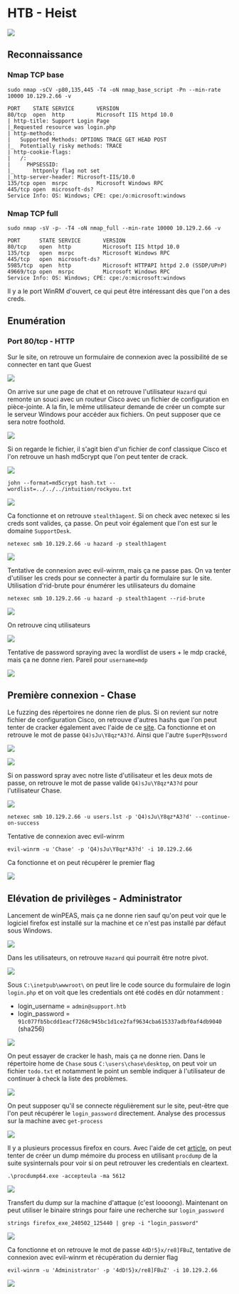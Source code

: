 # HTB - Heist

![](img/card.png)

## Reconnaissance

### Nmap TCP base

```
sudo nmap -sCV -p80,135,445 -T4 -oN nmap_base_script -Pn --min-rate 10000 10.129.2.66 -v

PORT    STATE SERVICE       VERSION
80/tcp  open  http          Microsoft IIS httpd 10.0
| http-title: Support Login Page
|_Requested resource was login.php
| http-methods:
|   Supported Methods: OPTIONS TRACE GET HEAD POST
|_  Potentially risky methods: TRACE
| http-cookie-flags:
|   /:
|     PHPSESSID:
|_      httponly flag not set
|_http-server-header: Microsoft-IIS/10.0
135/tcp open  msrpc         Microsoft Windows RPC
445/tcp open  microsoft-ds?
Service Info: OS: Windows; CPE: cpe:/o:microsoft:windows
```

### Nmap TCP full

```
sudo nmap -sV -p- -T4 -oN nmap_full --min-rate 10000 10.129.2.66 -v

PORT      STATE SERVICE       VERSION
80/tcp    open  http          Microsoft IIS httpd 10.0
135/tcp   open  msrpc         Microsoft Windows RPC
445/tcp   open  microsoft-ds?
5985/tcp  open  http          Microsoft HTTPAPI httpd 2.0 (SSDP/UPnP)
49669/tcp open  msrpc         Microsoft Windows RPC
Service Info: OS: Windows; CPE: cpe:/o:microsoft:windows
```

Il y a le port WinRM d'ouvert, ce qui peut être intéressant dès que l'on a des creds.

## Enumération

### Port 80/tcp - HTTP

Sur le site, on retrouve un formulaire de connexion avec la possibilité de se connecter en tant que Guest

![](img/80-login.png)

On arrive sur une page de chat et on retrouve l'utilisateur `Hazard` qui remonte un souci avec un routeur Cisco avec un fichier de configuration en pièce-jointe. A la fin, le même utilisateur demande de créer un compte sur le serveur Windows pour accéder aux fichiers. On peut supposer que ce sera notre foothold.

![](img/80-chat.png)

Si on regarde le fichier, il s'agit bien d'un fichier de conf classique Cisco et l'on retrouve un hash md5crypt que l'on peut tenter de crack.

![](img/80-conf-cisco.png)

`john --format=md5crypt hash.txt --wordlist=../../../intuition/rockyou.txt`

![](img/crack-md5crypthash.png)

Ca fonctionne et on retrouve `stealth1agent`. Si on check avec netexec si les creds sont valides, ça passe. On peut voir également que l'on est sur le domaine `SupportDesk`.

`netexec smb 10.129.2.66 -u hazard -p stealth1agent`

![](img/netexec-valid-account.png)

Tentative de connexion avec evil-winrm, mais ça ne passe pas. On va tenter d'utiliser les creds pour se connecter à partir du formulaire sur le site. Utilisation d'rid-brute pour énumérer les utilisateurs du domaine

`netexec smb 10.129.2.66 -u hazard -p stealth1agent --rid-brute`

![](img/netexec-rid-brute.png)

On retrouve cinq utilisateurs

![](img/netexec-userslist.png)

Tentative de password spraying avec la wordlist de users + le mdp cracké, mais ça ne donne rien. Pareil pour `username=mdp`

![](img/netexec-fail.png)

## Première connexion - Chase

Le fuzzing des répertoires ne donne rien de plus. Si on revient sur notre fichier de configuration Cisco, on retrouve d'autres hashs que l'on peut tenter de cracker également avec l'aide de ce [site](https://www.firewall.cx/cisco/cisco-routers/cisco-type7-password-crack.html). Ca fonctionne et on retrouve le mot de passe `Q4)sJu\Y8qz*A3?d`. Ainsi que l'autre `$uperP@ssword`

![](img/crack-hash7-cisco.png)

![](img/crack-hash7-cisco-other.png)

Si on password spray avec notre liste d'utilisateur et les deux mots de passe, on retrouve le mot de passe valide `Q4)sJu\Y8qz*A3?d` pour l'utilisateur Chase.

![](img/netexec-passspray.png)

`netexec smb 10.129.2.66 -u users.lst -p 'Q4)sJu\Y8qz*A3?d' --continue-on-success`

Tentative de connexion avec evil-winrm

`evil-winrm -u 'Chase' -p 'Q4)sJu\Y8qz*A3?d' -i 10.129.2.66`

Ca fonctionne et on peut récupérer le premier flag

![](img/userflag.png)

## Elévation de privilèges - Administrator

Lancement de winPEAS, mais ça ne donne rien sauf qu'on peut voir que le logiciel firefox est installé sur la machine et ce n'est pas installé par défaut sous Windows.

![](img/pe-installedsoft.png)

Dans les utilisateurs, on retrouve `Hazard` qui pourrait être notre pivot.

![](img/lat-users.png)

Sous `C:\inetpub\wwwroot\` on peut lire le code source du formulaire de login `login.php` et on voit que les credentials ont été codés en dûr notamment :
- login_username = `admin@support.htb`
- login_password = `91c077fb5bcdd1eacf7268c945bc1d1ce2faf9634cba615337adbf0af4db9040` (sha256)

![](img/pe-loginphp.png)

On peut essayer de cracker le hash, mais ça ne donne rien. Dans le répertoire home de `Chase` sous `C:\users\chase\desktop`, on peut voir un fichier `todo.txt` et notamment le point un semble indiquer à l'utilisateur de continuer à check la liste des problèmes.

![](img/pe-todo.png)

On peut supposer qu'il se connecte régulièrement sur le site, peut-être que l'on peut récupérer le `login_password` directement.
Analyse des processus sur la machine avec `get-process`

![](img/pe-process.png)

Il y a plusieurs processus firefox en cours. Avec l'aide de cet [article](https://book.hacktricks.xyz/windows-hardening/windows-local-privilege-escalation#memory-password-mining), on peut tenter de créer un dump mémoire du process en utilisant `procdump` de la suite sysinternals pour voir si on peut retrouver les credentials en cleartext.

`.\procdump64.exe -accepteula -ma 5612`

![](img/pe-procdump-ff.png)

Transfert du dump sur la machine d'attaque (c'est loooong). Maintenant on peut utiliser le binaire strings pour faire une recherche sur `login_password`

`strings firefox_exe_240502_125440 | grep -i "login_password"`

![](img/pe-strings.png)

Ca fonctionne et on retrouve le mot de passe `4dD!5}x/re8]FBuZ`, tentative de connexion avec evil-winrm et récupération du dernier flag

`evil-winrm -u 'Administrator' -p '4dD!5}x/re8]FBuZ' -i 10.129.2.66`

![](img/pe-winrm.png)
